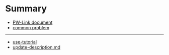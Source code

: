 # Summary

* [PW-Link document](README.md)
* [common problem](common-problem.md)

---

* [use-tutorial](use-tutorial.md)
* [update-description.md](update-description.md)



